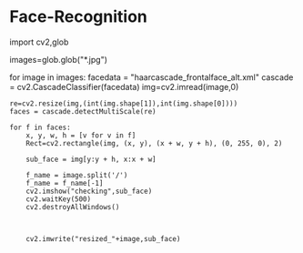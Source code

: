 # Face-Recognition
import cv2,glob

images=glob.glob("*.jpg")

for image in images:
    facedata = "haarcascade_frontalface_alt.xml"
    cascade = cv2.CascadeClassifier(facedata)
    img=cv2.imread(image,0)

    re=cv2.resize(img,(int(img.shape[1]),int(img.shape[0])))
    faces = cascade.detectMultiScale(re)

    for f in faces:
        x, y, w, h = [v for v in f]
        Rect=cv2.rectangle(img, (x, y), (x + w, y + h), (0, 255, 0), 2)

        sub_face = img[y:y + h, x:x + w]

        f_name = image.split('/')
        f_name = f_name[-1]
        cv2.imshow("checking",sub_face)
        cv2.waitKey(500)
        cv2.destroyAllWindows()



        cv2.imwrite("resized_"+image,sub_face)
